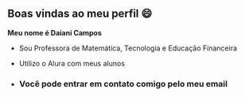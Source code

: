 ## Boas vindas ao meu perfil 😄


**Meu nome é Daiani Campos**
- Sou Professora de Matemática, Tecnologia e Educação Financeira
- Utilizo o Alura com meus alunos

- ### Você pode entrar em contato comigo pelo meu email
  

